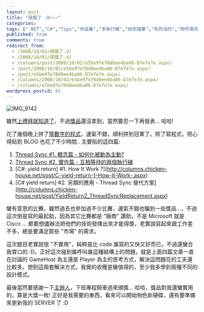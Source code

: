 ```yaml
---
layout: post
title: "得獎了 :D~~~"
categories:
tags: [".NET","C#","Tips","作品集","多執行緒","技術隨筆","有的沒的","物件導向","當年勇"]
published: true
comments: true
redirect_from:
  - /2008/10/02/得獎了-d/
  - /2008/10/01/得獎了-d/
  - /columns/post/2008/10/02/e5be97e78d8ee4ba86-D7e7e7e.aspx/
  - /post/2008/10/02/e5be97e78d8ee4ba86-D7e7e7e.aspx/
  - /post/e5be97e78d8ee4ba86-D7e7e7e.aspx/
  - /columns/2008/10/02/e5be97e78d8ee4ba86-D7e7e7e.aspx/
  - /columns/e5be97e78d8ee4ba86-D7e7e7e.aspx/
wordpress_postid: 61
---
```

![IMG_9142](/images/2008-10-02-won-an-award/IMG_9142_1.jpg)

雖然[上禮拜就知道了](http://blog.darkthread.net/blogs/darkthreadtw/archive/2008/09/23/vsts-winner.aspx)，不過[獎品](http://blog.darkthread.net/blogs/darkthreadtw/archive/2008/07/21/win-a-vsts-2008.aspx)還沒拿到，當然要忍一下再發表... 哈哈!

花了幾個晚上拼了[猜數字的程式](http://blog.darkthread.net/blogs/darkthreadtw/archive/2008/09/02/coding-for-fun-contest-start.aspx)，運氣不錯，順利拼到冠軍了。除了寫程式，把心得貼到 BLOG 也花了不少時間.. 主要貼的這四篇:

1. [Thread Sync #1. 概念篇 - 如何化被動為主動?](http://columns.chicken-house.net/post/Thread-Sync-1-e6a682e5bfb5e7af87-e5a682e4bd95e58c96e8a2abe58b95e782bae4b8bbe58b95.aspx)
2. [Thread Sync #2. 實作篇 - 互相等待的兩個執行緒](http://columns.chicken-house.net/post/Thread-Sync-2-e5afa6e4bd9ce7af87-e4ba92e79bb8e7ad89e5be85e79a84e585a9e5808be59fb7e8a18ce7b792.aspx)
3. [C#: yield return] #1. How It Work ?](http://columns.chicken-house.net/post/C-yield-return-1-How-It-Work-.aspx)
4. [C# yield return] #2. 另類的應用 - Thread Sync 替代方案](http://columns.chicken-house.net/post/YieldReturn2_ThreadSyncReplacement.aspx)

蠻有意思的比賽。雖然過去也參加過不少比賽，運氣不錯也騙到一些獎品...，不過這次倒是寫的最起勁，因為其它比賽都是 "廠商" 讚助，不是 Microsoft 就是 Cisco ... 都要想儘辦法把他們的技術發揮出來才能得獎，老實說寫起來跟工作差不多，總是要滿足那些 "市場" 的需求。

這次題目老實說很 "不實用"，純粹是比 code 誰寫的又快又好而已，不過還蠻合我胃口的 :D。正好這次碰到誰呼叫誰這種結構上的問題，就是上面四篇文章一直在討論的 GameHost 為主還是 Player 為主的思考方式，解決這問題花的工夫還比較多。想到這兩套解決方式，我覺的收穫是蠻值得的，至少我多學到兩種不同的設計模式。

最後當然要感謝一下[主辦人](http://blog.darkthread.net/)，下班專程騎車過來頒獎... 哈哈，獎品對我還蠻實用的，算是大獎一枚! 正好是我需要的東西，看來可以開始物色新硬碟，還有要準備來更新我的 SERVER 了 :D
